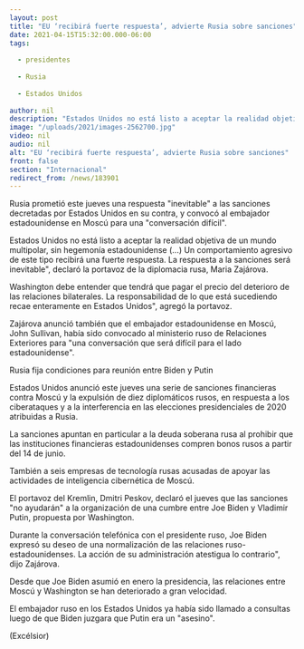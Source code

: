 ```yaml
---
layout: post
title: "EU ‘recibirá fuerte respuesta’, advierte Rusia sobre sanciones"
date: 2021-04-15T15:32:00.000-06:00
tags:
  
  - presidentes
  
  - Rusia
  
  - Estados Unidos
  
author: nil
description: "Estados Unidos no está listo a aceptar la realidad objetiva de un mundo multipolar, señaló la portavoz de la diplomacia rusa, Maria Zajárova"
image: "/uploads/2021/images-2562700.jpg"
video: nil
audio: nil
alt: "EU ‘recibirá fuerte respuesta’, advierte Rusia sobre sanciones"
front: false
section: "Internacional"
redirect_from: /news/183901
---
```


Rusia prometió este jueves una respuesta "inevitable" a las sanciones decretadas por Estados Unidos en su contra, y convocó al embajador estadounidense en Moscú para una "conversación difícil".

Estados Unidos no está listo a aceptar la realidad objetiva de un mundo multipolar, sin hegemonía estadounidense (...) Un comportamiento agresivo de este tipo recibirá una fuerte respuesta. La respuesta a la sanciones será inevitable", declaró la portavoz de la diplomacia rusa, Maria Zajárova.

Washington debe entender que tendrá que pagar el precio del deterioro de las relaciones bilaterales. La responsabilidad de lo que está sucediendo recae enteramente en Estados Unidos", agregó la portavoz.

Zajárova anunció también que el embajador estadounidense en Moscú, John Sullivan, había sido convocado al ministerio ruso de Relaciones Exteriores para "una conversación que será difícil para el lado estadounidense".

Rusia fija condiciones para reunión entre Biden y Putin

Estados Unidos anunció este jueves una serie de sanciones financieras contra Moscú y la expulsión de diez diplomáticos rusos, en respuesta a los ciberataques y a la interferencia en las elecciones presidenciales de 2020 atribuidas a Rusia.


La sanciones apuntan en particular a la deuda soberana rusa al prohibir que las instituciones financieras estadounidenses compren bonos rusos a partir del 14 de junio.

También a seis empresas de tecnología rusas acusadas de apoyar las actividades de inteligencia cibernética de Moscú.

El portavoz del Kremlin, Dmitri Peskov, declaró el jueves que las sanciones "no ayudarán" a la organización de una cumbre entre Joe Biden y Vladimir Putin, propuesta por Washington.

Durante la conversación telefónica con el presidente ruso, Joe Biden expresó su deseo de una normalización de las relaciones ruso-estadounidenses. La acción de su administración atestigua lo contrario", dijo Zajárova.

Desde que Joe Biden asumió en enero la presidencia, las relaciones entre Moscú y Washington se han deteriorado a gran velocidad.

El embajador ruso en los Estados Unidos ya había sido  llamado a consultas luego de que Biden juzgara que Putin era un "asesino".

(Excélsior)